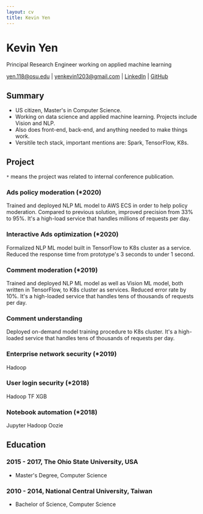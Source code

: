 ```yaml
---
layout: cv
title: Kevin Yen
---
```

# Kevin Yen
Principal Research Engineer working on applied machine learning

<div id="webaddress">
<a href="yen.118@osu.edu">yen.118@osu.edu</a> 
| <a href="yenkevin1203@gmail.com">yenkevin1203@gmail.com</a> 
| <a href="https://www.linkedin.com/in/kevinyen91">LinkedIn</a>
| <a href="https://github.com/NivekNey">GitHub</a>
</div>


## Summary

-   US citizen, Master's in Computer Science. 
-   Working on data science and applied machine learning. Projects include Vision and NLP.
-   Also does front-end, back-end, and anything needed to make things work.
-   Versitile tech stack, important mentions are: Spark, TensorFlow, K8s.

## Project

`*` means the project was related to internal conference publication.

### Ads policy moderation (*2020)

Trained and deployed NLP ML model to AWS ECS in order to help policy moderation. Compared to previous solution, improved precision from 33% to 95%. It's a high-load service that handles millions of requests per day. 

### Interactive Ads optimization (*2020)

Formalized NLP ML model built in TensorFlow to K8s cluster as a service. Reduced the response time from prototype's 3 seconds to under 1 second. 

### Comment moderation (*2019)

Trained and deployed NLP ML model as well as Vision ML model, both written in TensorFlow, to K8s cluster as services. Reduced error rate by 10%. It's a high-loaded service that handles tens of thousands of requests per day.

### Comment understanding

Deployed on-demand model training procedure to K8s cluster. It's a high-loaded service that handles tens of thousands of requests per day.

### Enterprise network security (*2019)

Hadoop

### User login security (*2018)

Hadoop TF XGB

### Notebook automation (*2018)

Jupyter Hadoop Oozie

## Education

### 2015 - 2017, The Ohio State University, USA

-   Master's Degree, Computer Science

### 2010 - 2014, National Central University, Taiwan

-   Bachelor of Science, Computer Science
